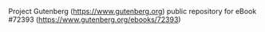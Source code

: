 Project Gutenberg (https://www.gutenberg.org) public repository
for eBook #72393 (https://www.gutenberg.org/ebooks/72393)
